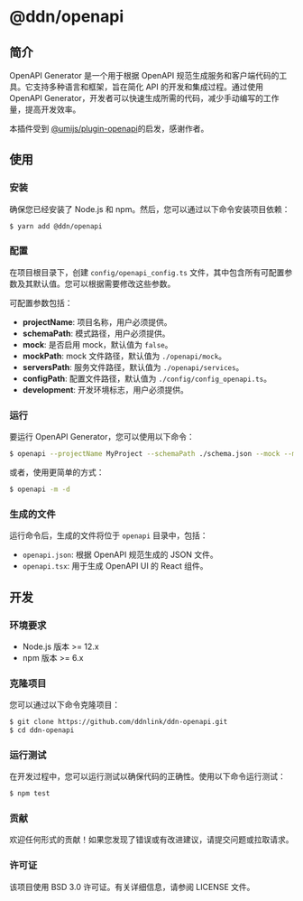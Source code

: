 # @ddn/openapi

## 简介

OpenAPI Generator 是一个用于根据 OpenAPI 规范生成服务和客户端代码的工具。它支持多种语言和框架，旨在简化 API 的开发和集成过程。通过使用 OpenAPI Generator，开发者可以快速生成所需的代码，减少手动编写的工作量，提高开发效率。

本插件受到 [@umijs/plugin-openapi](https://github.com/umijs/plugins/tree/master/packages/plugin-openapi#readme)的启发，感谢作者。

## 使用

### 安装

确保您已经安装了 Node.js 和 npm。然后，您可以通过以下命令安装项目依赖：

```bash
$ yarn add @ddn/openapi
```

### 配置

在项目根目录下，创建 `config/openapi_config.ts` 文件，其中包含所有可配置参数及其默认值。您可以根据需要修改这些参数。

可配置参数包括：

- **projectName**: 项目名称，用户必须提供。
- **schemaPath**: 模式路径，用户必须提供。
- **mock**: 是否启用 mock，默认值为 `false`。
- **mockPath**: mock 文件路径，默认值为 `./openapi/mock`。
- **serversPath**: 服务文件路径，默认值为 `./openapi/services`。
- **configPath**: 配置文件路径，默认值为 `./config/config_openapi.ts`。
- **development**: 开发环境标志，用户必须提供。

### 运行

要运行 OpenAPI Generator，您可以使用以下命令：

```bash
$ openapi --projectName MyProject --schemaPath ./schema.json --mock --mockPath ./custom/mock --serversPath ./custom/services --configPath ./config/config_openapi.ts --development
```

或者，使用更简单的方式：

```bash
$ openapi -m -d
```

### 生成的文件

运行命令后，生成的文件将位于 `openapi` 目录中，包括：

- `openapi.json`: 根据 OpenAPI 规范生成的 JSON 文件。
- `openapi.tsx`: 用于生成 OpenAPI UI 的 React 组件。

## 开发

### 环境要求

- Node.js 版本 >= 12.x
- npm 版本 >= 6.x

### 克隆项目

您可以通过以下命令克隆项目：

```bash
$ git clone https://github.com/ddnlink/ddn-openapi.git
$ cd ddn-openapi
```


### 运行测试

在开发过程中，您可以运行测试以确保代码的正确性。使用以下命令运行测试：

```bash
$ npm test
```

### 贡献

欢迎任何形式的贡献！如果您发现了错误或有改进建议，请提交问题或拉取请求。

### 许可证

该项目使用 BSD 3.0 许可证。有关详细信息，请参阅 LICENSE 文件。
